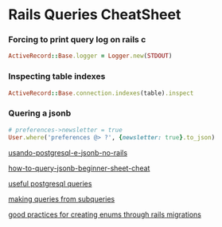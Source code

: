 # Rails Queries CheatSheet

### Forcing to print query log on rails c

```rb
ActiveRecord::Base.logger = Logger.new(STDOUT)
```

### Inspecting table indexes

```rb
ActiveRecord::Base.connection.indexes(table).inspect
```

### Quering a jsonb

```rb
# preferences->newsletter = true
User.where('preferences @> ?', {newsletter: true}.to_json)
```

[usando-postgresql-e-jsonb-no-rails](https://nandovieira.com.br/usando-postgresql-e-jsonb-no-rails)

[how-to-query-jsonb-beginner-sheet-cheat](https://hackernoon.com/how-to-query-jsonb-beginner-sheet-cheat-4da3aa5082a3)

[useful postgresql queries](https://gist.github.com/rgreenjr/3637525)

[making queries from subqueries](http://joshfrankel.me/blog/constructing-a-sql-select-from-subquery-in-activerecord/)

[good practices for creating enums through rails migrations](https://naturaily.com/blog/ruby-on-rails-enum)
